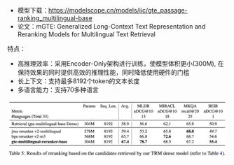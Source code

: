 - 模型下载：https://modelscope.cn/models/iic/gte_passage-ranking_multilingual-base
- 论文：mGTE: Generalized Long-Context Text Representation and Reranking Models for Multilingual Text Retrieval

特点：
- 高推理效率：采用Encoder-Only架构进行训练，使模型体积更小(300M), 在保持效果的同时提供高效的推理性能，同时降低使用硬件的门槛
- 长上下文：支持最多8192个token的文本长度
- 多语言能力：支持70多种语言

![](.04_gte系列_images/模型效果.png)

